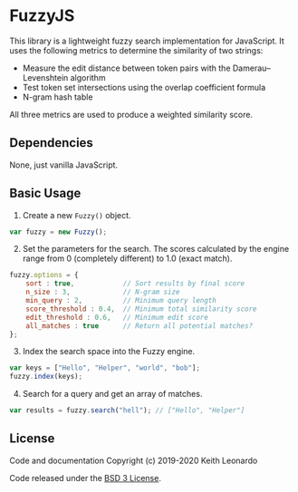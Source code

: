 # FuzzyJS

This library is a lightweight fuzzy search implementation for JavaScript. It uses the following metrics to determine the similarity of two strings:

- Measure the edit distance between token pairs with the Damerau–Levenshtein algorithm
- Test token set intersections using the overlap coefficient formula
- N-gram hash table

All three metrics are used to produce a weighted similarity score.

## Dependencies

None, just vanilla JavaScript.

## Basic Usage

1. Create a new `Fuzzy()` object.
```js
var fuzzy = new Fuzzy();
```

2. Set the parameters for the search. The scores calculated by the engine range from 0 (completely different) to 1.0 (exact match).
```js
fuzzy.options = {
    sort : true,            // Sort results by final score
    n_size : 3,             // N-gram size
    min_query : 2,          // Minimum query length
    score_threshold : 0.4,  // Minimum total similarity score
    edit_threshold : 0.6,   // Minimum edit score
    all_matches : true      // Return all potential matches?
};
```

3. Index the search space into the Fuzzy engine.
```js
var keys = ["Hello", "Helper", "world", "bob"];
fuzzy.index(keys);
```

4. Search for a query and get an array of matches.
```js
var results = fuzzy.search("hell"); // ["Hello", "Helper"]
```

## License

Code and documentation Copyright (c) 2019-2020 Keith Leonardo

Code released under the [BSD 3 License](https://choosealicense.com/licenses/bsd-3-clause/).
